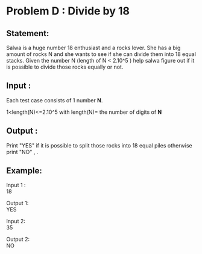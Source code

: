 # Problem D : Divide by 18

## Statement:
Salwa is a huge number 18 enthusiast and a rocks lover.
She has a big amount of rocks N and she wants to see if she can divide them into 18 equal stacks. 
Given the number N (length of N < 2.10^5 ) help salwa figure out if it is possible to divide those rocks equally or not.


## Input :

Each test case consists of 1 number **N**.

1<length(N)<=2.10^5
with length(N)= the number of digits of **N**

## Output :
Print "YES" if it is possible to split those rocks into 18 equal piles otherwise print "NO" , .

## Example:
Input 1 :  
18

Output 1:  
YES

Input 2:  
35

Output 2:  
NO
